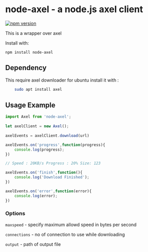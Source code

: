 node-axel - a node.js axel client
===========================

[![npm version](https://badge.fury.io/js/node-axel.svg)](https://badge.fury.io/js/node-axel)

This is a wrapper over axel

Install with:

    npm install node-axel

## Dependency

This require axel downloader for ubuntu install it with : 

```sh
    sudo apt install axel
```

## Usage Example

```js
import Axel from 'node-axel';
    
let axelClient = new Axel();
    
axelEvents = axelClient.download(url)

axelEvents.on('progress',function(progress){
    console.log(progress);
})

// Speed : 20KB/s Progress : 20% Size: 123 

axelEvents.on('finish',function(){
    console.log('Download Finished');
})

axelEvents.on('error',function(error){
    console.log(error);
})

```

### Options

`maxspeed` - specify maximum allowd speed in bytes per second

`connections` - no of connection to use while downloading

`output` - path of output file
